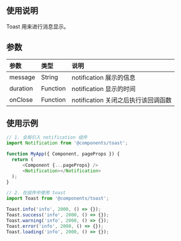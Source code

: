 ## 使用说明

Toast 用来进行消息显示。

## 参数

| 参数     | 类型     | 说明                                |
| :------- | :------- | :---------------------------------- |
| message  | String   | notification 展示的信息             |
| duration | Function | notification 显示的时间             |
| onClose  | Function | notification 关闭之后执行该回调函数 |

## 使用示例

```javascript
// 1. 全局引入 notification 组件
import Notification from '@components/toast';

function MyApp({ Component, pageProps }) {
  return (
      <Component {...pageProps} />
      <Notification></Notification>
  );
}
```

```javascript
// 2. 在组件中使用 toast
import Toast from '@components/toast';

Toast.info('info', 2000, () => {});
Toast.success('info', 2000, () => {});
Toast.warning('info', 2000, () => {});
Toast.error('info', 2000, () => {});
Toast.loading('info', 2000, () => {});
```
